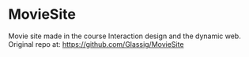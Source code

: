 # MovieSite
Movie site made in the course Interaction design and the dynamic web.
Original repo at: https://github.com/Glassig/MovieSite
